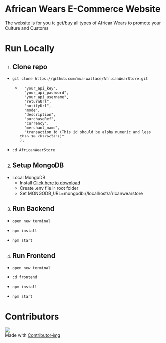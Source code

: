 # African Wears E-Commerce Website 
The website is for you to get/buy all types of African Wears to promote your Culture and Customs

 # Run Locally

 1. ## Clone repo
- ``` git clone https://github.com/mua-wallace/AfricanWearStore.git ```


  - ``` $myPayment = new PayUnit(
      "your_api_key",
      "your_api_password",
      "your_api_username",
      "returnUrl",
      "notifyUrl",
      "mode",
      "description",
      "purchaseRef",
      "currency",
      "merchant_name",
      "transaction_id (This id should be alpha numeric and less than 20 characters)"
    );  

- ```cd AfricanWearStore ```

2. ## Setup MongoDB

* Local MongoDB
  * Install  [Click here to download](https://www.mongodb.com/try/download/community "Community Version")
  * Create .env file in root folder
  * Set MONGODB_URL=mongodb://localhost/africanwearstore


3. ## Run Backend

- ``` open new terminal ```

- ``` npm install ```

- ``` npm start ```

4. ## Run Frontend

- ``` open new terminal ```

- ``` cd frontend ```

- ``` npm install ```

- ``` npm start ```


# Contributors
![](https://avatars.githubusercontent.com/u/60385803?s=60&v=4)   
Made with [Contributor-img](https://github.com/mua-wallace)
